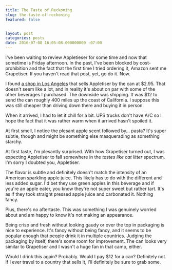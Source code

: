 ```yaml
---
title: The Taste of Reckoning
slug: the-taste-of-reckoning
featured: false


layout: post
categories: posts
date: 2016-07-08 16:05:08.000000000 -07:00
---
```


I've been waiting to review Appletieser for some time and now that sometime is Friday afternoon. In the past, I've been blocked by cost-prohibition and the fact that the first time I tried ordering it, Amazon sent me Grapetiser. If you haven't read that post, yet, go do it. Now.

I found [a shop in Los Angeles](http://britishfoodshop.com) that sells Appletiser by the can at $2.95. That doesn't seem like a lot, and in reality it's about on par with some of the other beverages I purchased. The downside was shipping. It was $12 to send the can roughly 400 miles up the coast of California. I suppose this was still cheaper than driving down there and buying it in person.

When it arrived, I had to let it chill for a bit. UPS trucks don't have A/C so I hope the fact that it was rather warm when it arrived hasn't spoiled it.

At first smell, I notice the plesant apple scent followed by… pasta? It's super subtle, though and might be something else masquerading as something starchy.

At first taste, I'm plesantly surprised. With how Grapetiser turned out, I was expecting Appletiser to fall somewhere in the _tastes like cat litter_ spectrum. I'm sorry I doubted you, Appletiser.

The flavor is subtle and definitely doesn't match the intensity of an American sparkling apple juice. This likely has to do with the different and less added sugar. I'd bet they use green apples in this beverage and if you're an apple eater, you know they're not super sweet but rather tart. It's as if they took straight pressed apple juice and carbonated it. Nothing fancy.

Plus, there's no aftertaste. This was something I was genuinely worried about and am happy to know it's not making an appearance.

Being crisp and fresh without looking gaudy or over the top in packaging is nice to experience. It's fancy without being fancy, and it seems to be popular enough that people drink it in multiple countries. Judging the packaging by itself, there's some room for improvement. The can looks very similar to Grapetiser and I wasn't a huge fan in that camp, either.

Would I drink this again? Probably. Would I pay $12 for a can? Definitely not. If I ever travel to a country that sells it, I'll definitely be sure to grab some.

